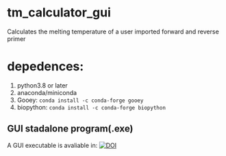 # tm_calculator_gui 
 Calculates the melting temperature of a user imported  forward and reverse primer
# **depedences:**  
1. python3.8 or later
2. anaconda/miniconda
3. Gooey: `conda install -c conda-forge gooey`
4. biopython: `conda install -c conda-forge biopython`
## GUI stadalone program(.exe)
A GUI executable is avaliable in: [![DOI](https://zenodo.org/badge/DOI/10.5281/zenodo.5225122.svg)](https://doi.org/10.5281/zenodo.5225122)